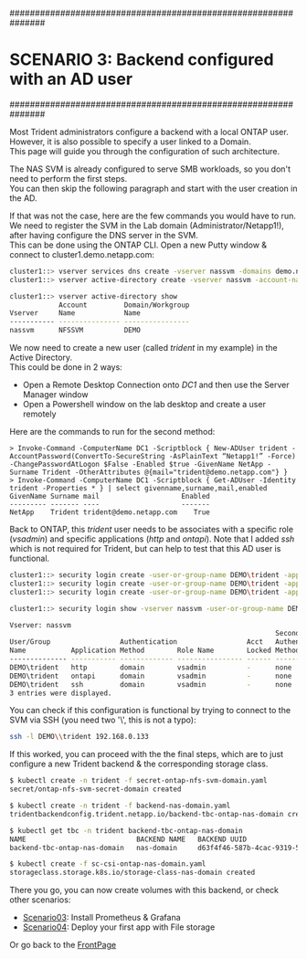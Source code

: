 ###############################################################
# SCENARIO 3: Backend configured with an AD user
###############################################################

Most Trident administrators configure a backend with a local ONTAP user.  
However, it is also possible to specify a user linked to a Domain.  
This page will guide you through the configuration of such architecture.  

The NAS SVM is already configured to serve SMB workloads, so you don't need to perform the first steps.  
You can then skip the following paragraph and start with the user creation in the AD.  

If that was not the case, here are the few commands you would have to run.  
We need to register the SVM in the Lab domain (Administrator/Netapp1!), after having configure the DNS server in the SVM.  
This can be done using the ONTAP CLI. Open a new Putty window & connect to cluster1.demo.netapp.com:  
```bash
cluster1::> vserver services dns create -vserver nassvm -domains demo.netapp.com -name-servers 192.168.0.253 
cluster1::> vserver active-directory create -vserver nassvm -account-name nassvm -domain demo.netapp.com

cluster1::> vserver active-directory show
            Account         Domain/Workgroup
Vserver     Name            Name
----------- --------------- ----------------
nassvm      NFSSVM          DEMO
```

We now need to create a new user (called _trident_ in my example) in the Active Directory.  
This could be done in 2 ways:
- Open a Remote Desktop Connection onto _DC1_ and then use the Server Manager window  
- Open a Powershell window on the lab desktop and create a user remotely

Here are the commands to run for the second method:
```posh
> Invoke-Command -ComputerName DC1 -Scriptblock { New-ADUser trident -AccountPassword(ConvertTo-SecureString -AsPlainText “Netapp1!” -Force) -ChangePasswordAtLogon $False -Enabled $true -GivenName NetApp -Surname Trident -OtherAttributes @{mail="trident@demo.netapp.com"} }
> Invoke-Command -ComputerName DC1 -Scriptblock { Get-ADUser -Identity trident -Properties * } | select givenname,surname,mail,enabled
GivenName Surname mail                    Enabled
--------- ------- ----                    -------
NetApp    Trident trident@demo.netapp.com    True
```

Back to ONTAP, this _trident_ user needs to be associates with a specific role (_vsadmin_) and specific applications (_http_ and _ontapi_). Note that I added _ssh_ which is not required for Trident, but can help to test that this AD user is functional.  
```bash
cluster1::> security login create -user-or-group-name DEMO\trident -application http -authentication-method domain -role vsadmin -vserver nassvm   
cluster1::> security login create -user-or-group-name DEMO\trident -application ontapi -authentication-method domain -role vsadmin -vserver nassvm
cluster1::> security login create -user-or-group-name DEMO\trident -application ssh -authentication-method domain -role vsadmin -vserver nassvm

cluster1::> security login show -vserver nassvm -user-or-group-name DEMO\trident

Vserver: nassvm
                                                                 Second
User/Group                 Authentication                 Acct   Authentication
Name           Application Method        Role Name        Locked Method
-------------- ----------- ------------- ---------------- ------ --------------
DEMO\trident   http        domain        vsadmin          -      none
DEMO\trident   ontapi      domain        vsadmin          -      none
DEMO\trident   ssh         domain        vsadmin          -      none
3 entries were displayed.
```

You can check if this configuration is functional by trying to connect to the SVM via SSH (you need two '\\', this is not a typo):
```bash
ssh -l DEMO\\trident 192.168.0.133
```

If this worked, you can proceed with the the final steps, which are to just configure a new Trident backend & the corresponding storage class.  
```bash
$ kubectl create -n trident -f secret-ontap-nfs-svm-domain.yaml
secret/ontap-nfs-svm-secret-domain created

$ kubectl create -n trident -f backend-nas-domain.yaml
tridentbackendconfig.trident.netapp.io/backend-tbc-ontap-nas-domain created

$ kubectl get tbc -n trident backend-tbc-ontap-nas-domain
NAME                           BACKEND NAME   BACKEND UUID                           PHASE   STATUS
backend-tbc-ontap-nas-domain   nas-domain     d63f4f46-587b-4cac-9319-55d5b543abf6   Bound   Success

$ kubectl create -f sc-csi-ontap-nas-domain.yaml
storageclass.storage.k8s.io/storage-class-nas-domain created
```

There you go, you can now create volumes with this backend, or check other scenarios:  
- [Scenario03](../../Scenario03): Install Prometheus & Grafana  
- [Scenario04](../../Scenario04): Deploy your first app with File storage  

Or go back to the [FrontPage](https://github.com/YvosOnTheHub/LabNetApp)

